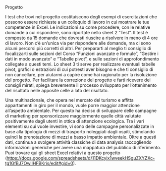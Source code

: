 Progetto


I test che trovi nel progetto costituiscono degli esempi di esercitazioni che possono essere richieste a un colloquio di lavoro in cui mostrare le tue competenze in Excel. 
Le indicazioni su come procedere, con le relative domande a cui rispondere, sono riportate nello sheet 2 “Test”. 
Il test è composto da 15 domande che dovresti riuscire a risolvere in meno di 4 ore di lavoro. Non c’è un’unica via per rispondere alle domande, ma ci sono alcuni percorsi più corretti di altri.
Per prepararti al meglio ti consiglio di focalizzarti sulle sezioni del Corso “Funzioni avanzate e formule”, “Gestire i dati in modo avanzato” e “Tabelle pivot”, e sulle sezioni di approfondimento collegate a questi temi.
Lo sheet 3 ti serve per realizzare eventuali tabelle pivot, grafici o estrazioni di cui potresti aver bisogno e che ti consiglio di non cancellare, per aiutarmi a capire come hai ragionato per la risoluzione del progetto.
Per facilitare la correzione del progetto e farti ricevere dei consigli mirati, spiega brevemente il processo sviluppato per l’ottenimento del risultato nelle apposite celle a lato del risultato.

Una multinazionale, che opera nel mercato del turismo e affitta appartamenti in giro per il mondo, vuole porre maggior attenzione all’aspetto ambientale. 
Per questo ha deciso di sviluppare delle campagne di marketing per sponsorizzare maggiormente quelle città valutate positivamente dagli utenti in ottica di attenzione ecologica.
Tra i vari elementi su cui vuole investire, vi sono delle campagne personalizzate in base alla tipologia di mezzi di trasporto noleggiati dagli ospiti, stimolando quindi la prenotazione di mezzi a basso impatto ambientale.
Oltre a questi dati, continua a svolgere attività classiche di data analysis raccogliendo informazioni generiche per avere una mappatura del pubblico di riferimento.
Puoi trovare qui gli sheet Excel relativi a questo progetto (https://docs.google.com/spreadsheets/d/11DKcyix1wveekHSguZXYZXc-tg1GfBJ7OwiIHFBKris/edit#gid=0).
